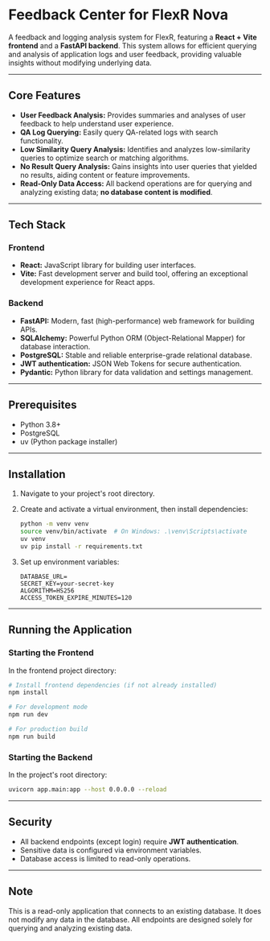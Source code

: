 # Feedback Center for FlexR Nova

A feedback and logging analysis system for FlexR, featuring a **React + Vite frontend** and a **FastAPI backend**. This system allows for efficient querying and analysis of application logs and user feedback, providing valuable insights without modifying underlying data.

---

## Core Features

* **User Feedback Analysis:** Provides summaries and analyses of user feedback to help understand user experience.
* **QA Log Querying:** Easily query QA-related logs with search functionality.
* **Low Similarity Query Analysis:** Identifies and analyzes low-similarity queries to optimize search or matching algorithms.
* **No Result Query Analysis:** Gains insights into user queries that yielded no results, aiding content or feature improvements.
* **Read-Only Data Access:** All backend operations are for querying and analyzing existing data; **no database content is modified**.

---

## Tech Stack

### Frontend

* **React:** JavaScript library for building user interfaces.
* **Vite:** Fast development server and build tool, offering an exceptional development experience for React apps.

### Backend

* **FastAPI:** Modern, fast (high-performance) web framework for building APIs.
* **SQLAlchemy:** Powerful Python ORM (Object-Relational Mapper) for database interaction.
* **PostgreSQL:** Stable and reliable enterprise-grade relational database.
* **JWT authentication:** JSON Web Tokens for secure authentication.
* **Pydantic:** Python library for data validation and settings management.

---

## Prerequisites

* Python 3.8+
* PostgreSQL
* uv (Python package installer)

---

## Installation

1.  Navigate to your project's root directory.
2.  Create and activate a virtual environment, then install dependencies:

    ```bash
    python -m venv venv
    source venv/bin/activate  # On Windows: .\venv\Scripts\activate
    uv venv
    uv pip install -r requirements.txt
    ```

3.  Set up environment variables:

    ```env
	DATABASE_URL=
    SECRET_KEY=your-secret-key
    ALGORITHM=HS256
    ACCESS_TOKEN_EXPIRE_MINUTES=120
    ```

---

## Running the Application

### Starting the Frontend

In the frontend project directory:

```bash
# Install frontend dependencies (if not already installed)
npm install

# For development mode
npm run dev

# For production build
npm run build
```

### Starting the Backend

In the project's root directory:

```bash
uvicorn app.main:app --host 0.0.0.0 --reload
```

---

## Security

* All backend endpoints (except login) require **JWT authentication**.
* Sensitive data is configured via environment variables.
* Database access is limited to read-only operations.

---

## Note

This is a read-only application that connects to an existing database. It does not modify any data in the database. All endpoints are designed solely for querying and analyzing existing data.
